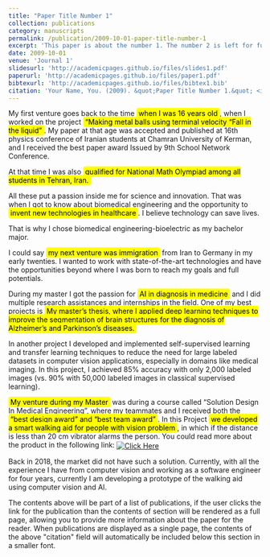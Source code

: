```yaml
---
title: "Paper Title Number 1"
collection: publications
category: manuscripts
permalink: /publication/2009-10-01-paper-title-number-1
excerpt: 'This paper is about the number 1. The number 2 is left for future work.'
date: 2009-10-01
venue: 'Journal 1'
slidesurl: 'http://academicpages.github.io/files/slides1.pdf'
paperurl: 'http://academicpages.github.io/files/paper1.pdf'
bibtexurl: 'http://academicpages.github.io/files/bibtex1.bib'
citation: 'Your Name, You. (2009). &quot;Paper Title Number 1.&quot; <i>Journal 1</i>. 1(1).'
---
```


My first venture goes back to the time <span style="background-color: yellow; color: black; padding: 2px 4px; border-radius: 4px;">when I was 16 years old</span>, when I worked on the project <span style="background-color: yellow; color: black; padding: 2px 4px; border-radius: 4px;">“Making metal balls using terminal velocity “Fall in the liquid”</span>. My paper at that age was accepted and published at 16th physics conference of Iranian students at Chamran University of Kerman, and I received the best paper award Issued by 9th School Network Conference.

At that time I was also <span style="background-color: yellow; color: black; padding: 2px 4px; border-radius: 4px;">qualified for National Math Olympiad among all students in Tehran, Iran.</span>

All these put a passion inside me for science and innovation.
That was when I got to know about biomedical engineering and the opportunity to <span style="background-color: yellow; color: black; padding: 2px 4px; border-radius: 4px;">invent new technologies in healthcare</span>. I believe technology can save lives.

That is why I chose biomedical engineering-bioelectric as my bachelor major.

I could say <span style="background-color: yellow; color: black; padding: 2px 4px; border-radius: 4px;">my next venture was immigration</span> from Iran to Germany in my early twenties. I wanted to work with state-of-the-art technologies and have the opportunities beyond where I was born to reach my goals and full potentials.

During my master I got the passion for <span style="background-color: yellow; color: black; padding: 2px 4px; border-radius: 4px;">AI in diagnosis in medicine</span> and I did multiple research assistances and internships in the field. One of my best projects is <span style="background-color: yellow; color: black; padding: 2px 4px; border-radius: 4px;">My master’s thesis, where I applied deep learning techniques to improve the segmentation of brain structures for the diagnosis of Alzheimer’s and Parkinson’s diseases.</span>

In another project I developed and implemented self-supervised learning and transfer learning techniques to reduce the need for large labeled datasets in computer vision applications, especially in domains like medical imaging. In this project, I achieved 85% accuracy with only 2,000 labeled images (vs. 90% with 50,000 labeled images in classical supervised learning).

<span style="background-color: yellow; color: black; padding: 2px 4px; border-radius: 4px;">My venture during my Master</span> was during a course called “Solution Design In Medical Engineering”, where my teammates and I received both the <span style="background-color: yellow; color: black; padding: 2px 4px; border-radius: 4px;">“best design award” and “best team award”</span>. In this Project <span style="background-color: yellow; color: black; padding: 2px 4px; border-radius: 4px;">we developed a smart walking aid for people with vision problem</span>, in which if the distance is less than 20 cm vibrator alarms the person. You could read more about the product in the following link: <a href="https://onurgulkokan6.wixsite.com/canebox" style="display: inline-block; vertical-align: middle;">
  <img src="https://img.shields.io/badge/Click%20Here-white?style=flat&logoColor=black&color=white" alt="Click Here">
</a>

Back in 2018, the market did not have such a solution. 
Currently, with all the experience I have from computer vision and working as a software engineer for four years, currently I am developing a prototype of the walking aid using computer vision and AI. 



The contents above will be part of a list of publications, if the user clicks the link for the publication than the contents of section will be rendered as a full page, allowing you to provide more information about the paper for the reader. When publications are displayed as a single page, the contents of the above "citation" field will automatically be included below this section in a smaller font.
